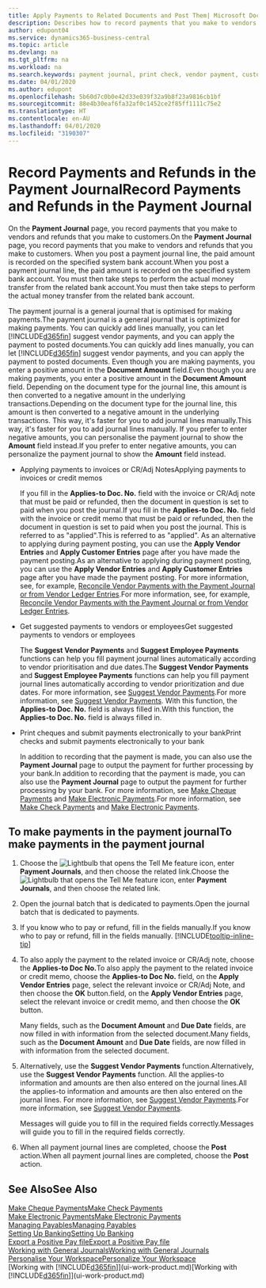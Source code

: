 ```yaml
---
title: Apply Payments to Related Documents and Post Them| Microsoft Docs
description: Describes how to record payments that you make to vendors and refunds that you make to customers.
author: edupont04
ms.service: dynamics365-business-central
ms.topic: article
ms.devlang: na
ms.tgt_pltfrm: na
ms.workload: na
ms.search.keywords: payment journal, print check, vendor payment, customer refund, creditor, debt, balance due, AP
ms.date: 04/01/2020
ms.author: edupont
ms.openlocfilehash: 5b60d7c0b0e42d33e039f32a9b8f23a9816cb1bf
ms.sourcegitcommit: 88e4b30eaf6fa32af0c1452ce2f85ff1111c75e2
ms.translationtype: HT
ms.contentlocale: en-AU
ms.lasthandoff: 04/01/2020
ms.locfileid: "3190307"
---
```

# <a name="record-payments-and-refunds-in-the-payment-journal"></a><span data-ttu-id="b9812-103">Record Payments and Refunds in the Payment Journal</span><span class="sxs-lookup"><span data-stu-id="b9812-103">Record Payments and Refunds in the Payment Journal</span></span>

<span data-ttu-id="b9812-104">On the **Payment Journal** page, you record payments that you make to vendors and refunds that you make to customers.</span><span class="sxs-lookup"><span data-stu-id="b9812-104">On the **Payment Journal** page, you record payments that you make to vendors and refunds that you make to customers.</span></span> <span data-ttu-id="b9812-105">When you post a payment journal line, the paid amount is recorded on the specified system bank account.</span><span class="sxs-lookup"><span data-stu-id="b9812-105">When you post a payment journal line, the paid amount is recorded on the specified system bank account.</span></span> <span data-ttu-id="b9812-106">You must then take steps to perform the actual money transfer from the related bank account.</span><span class="sxs-lookup"><span data-stu-id="b9812-106">You must then take steps to perform the actual money transfer from the related bank account.</span></span>  

<span data-ttu-id="b9812-107">The payment journal is a general journal that is optimised for making payments.</span><span class="sxs-lookup"><span data-stu-id="b9812-107">The payment journal is a general journal that is optimized for making payments.</span></span> <span data-ttu-id="b9812-108">You can quickly add lines manually, you can let [!INCLUDE[d365fin](includes/d365fin_md.md)] suggest vendor payments, and you can apply the payment to posted documents.</span><span class="sxs-lookup"><span data-stu-id="b9812-108">You can quickly add lines manually, you can let [!INCLUDE[d365fin](includes/d365fin_md.md)] suggest vendor payments, and you can apply the payment to posted documents.</span></span> <span data-ttu-id="b9812-109">Even though you are making payments, you enter a positive amount in the **Document Amount** field.</span><span class="sxs-lookup"><span data-stu-id="b9812-109">Even though you are making payments, you enter a positive amount in the **Document Amount** field.</span></span> <span data-ttu-id="b9812-110">Depending on the document type for the journal line, this amount is then converted to a negative amount in the underlying transactions.</span><span class="sxs-lookup"><span data-stu-id="b9812-110">Depending on the document type for the journal line, this amount is then converted to a negative amount in the underlying transactions.</span></span> <span data-ttu-id="b9812-111">This way, it's faster for you to add journal lines manually.</span><span class="sxs-lookup"><span data-stu-id="b9812-111">This way, it's faster for you to add journal lines manually.</span></span> <span data-ttu-id="b9812-112">If you prefer to enter negative amounts, you can personalise the payment journal to show the **Amount** field instead.</span><span class="sxs-lookup"><span data-stu-id="b9812-112">If you prefer to enter negative amounts, you can personalize the payment journal to show the **Amount** field instead.</span></span>  

- <span data-ttu-id="b9812-113">Applying payments to invoices or CR/Adj Notes</span><span class="sxs-lookup"><span data-stu-id="b9812-113">Applying payments to invoices or credit memos</span></span>

    <span data-ttu-id="b9812-114">If you fill in the **Applies-to Doc. No.** field with the invoice or CR/Adj note that must be paid or refunded, then the document in question is set to paid when you post the journal.</span><span class="sxs-lookup"><span data-stu-id="b9812-114">If you fill in the **Applies-to Doc. No.** field with the invoice or credit memo that must be paid or refunded, then the document in question is set to paid when you post the journal.</span></span> <span data-ttu-id="b9812-115">This is referred to as "applied".</span><span class="sxs-lookup"><span data-stu-id="b9812-115">This is referred to as "applied".</span></span> <span data-ttu-id="b9812-116">As an alternative to applying during payment posting, you can use the **Apply Vendor Entries** and **Apply Customer Entries** page after you have made the payment posting.</span><span class="sxs-lookup"><span data-stu-id="b9812-116">As an alternative to applying during payment posting, you can use the **Apply Vendor Entries** and **Apply Customer Entries** page after you have made the payment posting.</span></span> <span data-ttu-id="b9812-117">For more information, see, for example, [Reconcile Vendor Payments with the Payment Journal or from Vendor Ledger Entries](payables-how-apply-purchase-transactions-manually.md).</span><span class="sxs-lookup"><span data-stu-id="b9812-117">For more information, see, for example, [Reconcile Vendor Payments with the Payment Journal or from Vendor Ledger Entries](payables-how-apply-purchase-transactions-manually.md).</span></span>  

- <span data-ttu-id="b9812-118">Get suggested payments to vendors or employees</span><span class="sxs-lookup"><span data-stu-id="b9812-118">Get suggested payments to vendors or employees</span></span>

    <span data-ttu-id="b9812-119">The **Suggest Vendor Payments** and **Suggest Employee Payments** functions can help you fill payment journal lines automatically according to vendor prioritisation and due dates.</span><span class="sxs-lookup"><span data-stu-id="b9812-119">The **Suggest Vendor Payments** and **Suggest Employee Payments** functions can help you fill payment journal lines automatically according to vendor prioritization and due dates.</span></span> <span data-ttu-id="b9812-120">For more information, see [Suggest Vendor Payments](payables-how-suggest-vendor-payments.md).</span><span class="sxs-lookup"><span data-stu-id="b9812-120">For more information, see [Suggest Vendor Payments](payables-how-suggest-vendor-payments.md).</span></span> <span data-ttu-id="b9812-121">With this function, the **Applies-to Doc. No.** field is always filled in.</span><span class="sxs-lookup"><span data-stu-id="b9812-121">With this function, the **Applies-to Doc. No.** field is always filled in.</span></span>  

- <span data-ttu-id="b9812-122">Print cheques and submit payments electronically to your bank</span><span class="sxs-lookup"><span data-stu-id="b9812-122">Print checks and submit payments electronically to your bank</span></span>

    <span data-ttu-id="b9812-123">In addition to recording that the payment is made, you can also use the **Payment Journal** page to output the payment for further processing by your bank.</span><span class="sxs-lookup"><span data-stu-id="b9812-123">In addition to recording that the payment is made, you can also use the **Payment Journal** page to output the payment for further processing by your bank.</span></span> <span data-ttu-id="b9812-124">For more information, see [Make Cheque Payments](payables-how-work-checks.md) and [Make Electronic Payments](finance-make-payments-with-bank-data-conversion-service-or-sepa-credit-transfer.md#exporting-payments-to-a-bank-file).</span><span class="sxs-lookup"><span data-stu-id="b9812-124">For more information, see [Make Check Payments](payables-how-work-checks.md) and [Make Electronic Payments](finance-make-payments-with-bank-data-conversion-service-or-sepa-credit-transfer.md#exporting-payments-to-a-bank-file).</span></span>  

## <a name="to-make-payments-in-the-payment-journal"></a><span data-ttu-id="b9812-125">To make payments in the payment journal</span><span class="sxs-lookup"><span data-stu-id="b9812-125">To make payments in the payment journal</span></span>

1. <span data-ttu-id="b9812-126">Choose the ![Lightbulb that opens the Tell Me feature](media/ui-search/search_small.png "Tell me what you want to do") icon, enter **Payment Journals**, and then choose the related link.</span><span class="sxs-lookup"><span data-stu-id="b9812-126">Choose the ![Lightbulb that opens the Tell Me feature](media/ui-search/search_small.png "Tell me what you want to do") icon, enter **Payment Journals**, and then choose the related link.</span></span>
2. <span data-ttu-id="b9812-127">Open the journal batch that is dedicated to payments.</span><span class="sxs-lookup"><span data-stu-id="b9812-127">Open the journal batch that is dedicated to payments.</span></span>
3. <span data-ttu-id="b9812-128">If you know who to pay or refund, fill in the fields manually.</span><span class="sxs-lookup"><span data-stu-id="b9812-128">If you know who to pay or refund, fill in the fields manually.</span></span> [!INCLUDE[tooltip-inline-tip](includes/tooltip-inline-tip_md.md)]
4. <span data-ttu-id="b9812-129">To also apply the payment to the related invoice or CR/Adj note, choose the **Applies-to Doc No.**</span><span class="sxs-lookup"><span data-stu-id="b9812-129">To also apply the payment to the related invoice or credit memo, choose the **Applies-to Doc No.**</span></span> <span data-ttu-id="b9812-130">field, on the **Apply Vendor Entries** page, select the relevant invoice or CR/Adj Note, and then choose the **OK** button.</span><span class="sxs-lookup"><span data-stu-id="b9812-130">field, on the **Apply Vendor Entries** page, select the relevant invoice or credit memo, and then choose the **OK** button.</span></span>

    <span data-ttu-id="b9812-131">Many fields, such as the **Document Amount** and **Due Date** fields, are now filled in with information from the selected document.</span><span class="sxs-lookup"><span data-stu-id="b9812-131">Many fields, such as the **Document Amount** and **Due Date** fields, are now filled in with information from the selected document.</span></span>
5. <span data-ttu-id="b9812-132">Alternatively, use the **Suggest Vendor Payments** function.</span><span class="sxs-lookup"><span data-stu-id="b9812-132">Alternatively, use the **Suggest Vendor Payments** function.</span></span> <span data-ttu-id="b9812-133">All the applies-to information and amounts are then also entered on the journal lines.</span><span class="sxs-lookup"><span data-stu-id="b9812-133">All the applies-to information and amounts are then also entered on the journal lines.</span></span> <span data-ttu-id="b9812-134">For more information, see [Suggest Vendor Payments](payables-how-suggest-vendor-payments.md).</span><span class="sxs-lookup"><span data-stu-id="b9812-134">For more information, see [Suggest Vendor Payments](payables-how-suggest-vendor-payments.md).</span></span>

    <span data-ttu-id="b9812-135">Messages will guide you to fill in the required fields correctly.</span><span class="sxs-lookup"><span data-stu-id="b9812-135">Messages will guide you to fill in the required fields correctly.</span></span>
6.  <span data-ttu-id="b9812-136">When all payment journal lines are completed, choose the **Post** action.</span><span class="sxs-lookup"><span data-stu-id="b9812-136">When all payment journal lines are completed, choose the **Post** action.</span></span>

## <a name="see-also"></a><span data-ttu-id="b9812-137">See Also</span><span class="sxs-lookup"><span data-stu-id="b9812-137">See Also</span></span>
[<span data-ttu-id="b9812-138">Make Cheque Payments</span><span class="sxs-lookup"><span data-stu-id="b9812-138">Make Check Payments</span></span>](payables-how-work-checks.md)  
[<span data-ttu-id="b9812-139">Make Electronic Payments</span><span class="sxs-lookup"><span data-stu-id="b9812-139">Make Electronic Payments</span></span>](finance-make-payments-with-bank-data-conversion-service-or-sepa-credit-transfer.md#exporting-payments-to-a-bank-file)  
[<span data-ttu-id="b9812-140">Managing Payables</span><span class="sxs-lookup"><span data-stu-id="b9812-140">Managing Payables</span></span>](payables-manage-payables.md)  
[<span data-ttu-id="b9812-141">Setting Up Banking</span><span class="sxs-lookup"><span data-stu-id="b9812-141">Setting Up Banking</span></span>](bank-setup-banking.md)  
[<span data-ttu-id="b9812-142">Export a Positive Pay file</span><span class="sxs-lookup"><span data-stu-id="b9812-142">Export a Positive Pay file</span></span>](finance-how-positive-pay.md)  
[<span data-ttu-id="b9812-143">Working with General Journals</span><span class="sxs-lookup"><span data-stu-id="b9812-143">Working with General Journals</span></span>](ui-work-general-journals.md)  
[<span data-ttu-id="b9812-144">Personalise Your Workspace</span><span class="sxs-lookup"><span data-stu-id="b9812-144">Personalize Your Workspace</span></span>](ui-personalization-user.md)  
<span data-ttu-id="b9812-145">[Working with [!INCLUDE[d365fin](includes/d365fin_md.md)]](ui-work-product.md)</span><span class="sxs-lookup"><span data-stu-id="b9812-145">[Working with [!INCLUDE[d365fin](includes/d365fin_md.md)]](ui-work-product.md)</span></span>  
